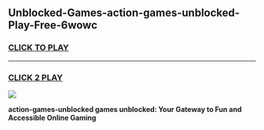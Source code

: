 
## Unblocked-Games-action-games-unblocked-Play-Free-6wowc
<h3>
<a href="https://premium76.site?title=action-games-unblocked&ref=21A">CLICK TO PLAY</a></h3>
<hr>

<h3>
<a href="https://premium76.site?title=action-games-unblocked&ref=21A">CLICK 2 PLAY</a>
  
</h3>

<a href="https://premium76.site?title=action-games-unblocked&ref=21A"><img src="https://clearcache.store/games.png"></a>


**action-games-unblocked games unblocked: Your Gateway to Fun and Accessible Online Gaming**
